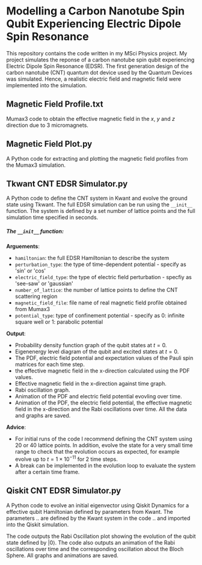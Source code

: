 # Modelling a Carbon Nanotube Spin Qubit Experiencing Electric Dipole Spin Resonance 

This repository contains the code written in my MSci Physics project. My project simulates the reponse of a carbon nanotube spin qubit experiencing Electric Dipole Spin Resonance (EDSR). The first generation design of the carbon nanotube (CNT) quantum dot device used by the Quantum Devices was simulated. Hence, a realistic electric field and magnetic field were implemented into the simulation. 


## Magnetic Field Profile.txt
Mumax3 code to obtain the effective magnetic field in the $x$, $y$ and $z$ direction due to 3 micromagnets. 

## Magnetic Field Plot.py
A Python code for extracting and plotting the magnetic field profiles from the Mumax3 simulation. 

## Tkwant CNT EDSR Simulator.py
A Python code to define the CNT system in Kwant and evolve the ground state using Tkwant. The full EDSR simulation can be run using the `__init__` function. The system is defined by a set number of lattice points and the full simulation time specified in seconds. 

##### The `__init__` function:

**Arguements**:
* `hamiltonian`: the full EDSR Hamiltonian to describe the system
* `perturbation_type`: the type of time-dependent potential - specify as 'sin' or 'cos'
* `electric_field_type`: the type of electric field perturbation - specfiy as 'see-saw' or 'gaussian'
* `number_of_lattice`: the number of lattice points to define the CNT scattering region
* `magnetic_field_file`: file name of real magnetic field profile obtained from Mumax3
* `potential_type`: type of confinement potential - specify as 0: infinite square well or 1: parabolic potential

**Output**:
* Probability density function graph of the qubit states at $t = 0$.
* Eigenenergy level diagram of the qubit and excited states at $t = 0$.
* The PDF, electric field potential and expectation values of the Pauli spin matrices for each time step.
* the effective magnetic field in the x-direction calculated using the PDF values.
* Effective magnetic field in the x-direction against time graph.
* Rabi oscillation graph. 
* Animation of the PDF and electric field potential evovling over time.
* Animation of the PDF, the electric field potential, the effective magnetic field in the x-direction and the Rabi oscillations over time.
All the data and graphs are saved. 

**Advice**:
* For initial runs of the code I recommend defining the CNT system using 20 or 40 lattice points. In addition, evolve the state for a very small time range to check that the evolution occurs as expected, for example evolve up to $t = 1 \times 10^{-11}$ for 2 time steps. 
* A break can be implemented in the evolution loop to evaluate the system after a certain time frame.


## Qiskit CNT EDSR Simulator.py
A Python code to evolve an initial eigenvector using Qiskit Dynamics for a effective qubit Hamiltonian defined by parameters from Kwant. 
The parameters .. are defined by the Kwant system in the code .. and imported into the Qiskit simulation. 

The code outputs the Rabi Oscillation plot showing the evolution of the qubit state defined by $|0\rangle$. The code also outputs an animation of the Rabi oscillations over time and the corresponding oscillation about the Bloch Sphere.
All graphs and animations are saved.
